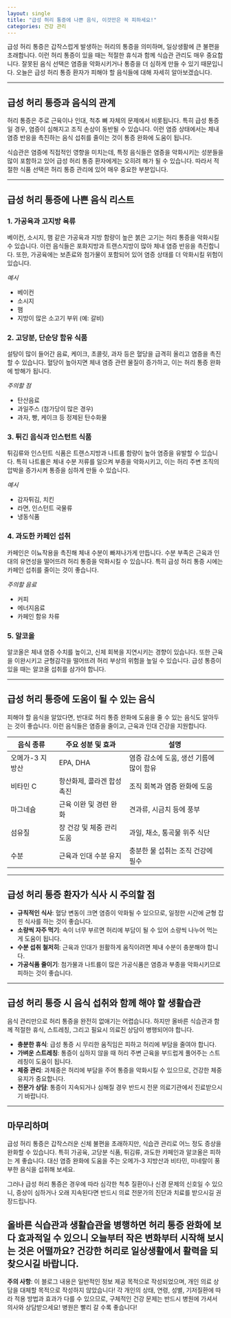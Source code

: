 ```yaml
---
layout: single
title: "급성 허리 통증에 나쁜 음식, 이것만은 꼭 피하세요!"
categories: 건강 관리
---
```

급성 허리 통증은 갑작스럽게 발생하는 허리의 통증을 의미하며, 일상생활에 큰 불편을 초래합니다. 이런 허리 통증이 있을 때는 적절한 휴식과 함께 식습관 관리도 매우 중요합니다. 잘못된 음식 선택은 염증을 악화시키거나 통증을 더 심하게 만들 수 있기 때문입니다. 오늘은 급성 허리 통증 환자가 피해야 할 음식들에 대해 자세히 알아보겠습니다.

---

## 급성 허리 통증과 음식의 관계

허리 통증은 주로 근육이나 인대, 척추 뼈 자체의 문제에서 비롯됩니다. 특히 급성 통증일 경우, 염증이 심해지고 조직 손상이 동반될 수 있습니다. 이런 염증 상태에서는 체내 염증 반응을 촉진하는 음식 섭취를 줄이는 것이 통증 완화에 도움이 됩니다.

식습관은 염증에 직접적인 영향을 미치는데, 특정 음식들은 염증을 악화시키는 성분들을 많이 포함하고 있어 급성 허리 통증 환자에게는 오히려 해가 될 수 있습니다. 따라서 적절한 식품 선택은 허리 통증 관리에 있어 매우 중요한 부분입니다.

---

## 급성 허리 통증에 나쁜 음식 리스트

### 1. 가공육과 고지방 육류

베이컨, 소시지, 햄 같은 가공육과 지방 함량이 높은 붉은 고기는 허리 통증을 악화시킬 수 있습니다. 이런 음식들은 포화지방과 트랜스지방이 많아 체내 염증 반응을 촉진합니다. 또한, 가공육에는 보존료와 첨가물이 포함되어 있어 염증 상태를 더 악화시킬 위험이 있습니다.

*예시*
- 베이컨
- 소시지
- 햄
- 지방이 많은 소고기 부위 (예: 갈비)

### 2. 고당분, 단순당 함유 식품

설탕이 많이 들어간 음료, 케이크, 초콜릿, 과자 등은 혈당을 급격히 올리고 염증을 촉진할 수 있습니다. 혈당이 높아지면 체내 염증 관련 물질이 증가하고, 이는 허리 통증 완화에 방해가 됩니다.

*주의할 점*
- 탄산음료
- 과일주스 (첨가당이 많은 경우)
- 과자, 빵, 케이크 등 정제된 탄수화물

### 3. 튀긴 음식과 인스턴트 식품

튀김류와 인스턴트 식품은 트랜스지방과 나트륨 함량이 높아 염증을 유발할 수 있습니다. 특히 나트륨은 체내 수분 저류를 일으켜 부종을 악화시키고, 이는 허리 주변 조직의 압박을 증가시켜 통증을 심하게 만들 수 있습니다.

*예시*
- 감자튀김, 치킨
- 라면, 인스턴트 국물류
- 냉동식품

### 4. 과도한 카페인 섭취

카페인은 이뇨작용을 촉진해 체내 수분이 빠져나가게 만듭니다. 수분 부족은 근육과 인대의 유연성을 떨어뜨려 허리 통증을 악화시킬 수 있습니다. 특히 급성 허리 통증 시에는 카페인 섭취를 줄이는 것이 좋습니다.

*주의할 음료*
- 커피
- 에너지음료
- 카페인 함유 차류

### 5. 알코올

알코올은 체내 염증 수치를 높이고, 신체 회복을 지연시키는 경향이 있습니다. 또한 근육을 이완시키고 균형감각을 떨어뜨려 허리 부상의 위험을 높일 수 있습니다. 급성 통증이 있을 때는 알코올 섭취를 삼가야 합니다.

---

## 급성 허리 통증에 도움이 될 수 있는 음식

피해야 할 음식을 알았다면, 반대로 허리 통증 완화에 도움을 줄 수 있는 음식도 알아두는 것이 좋습니다. 이런 음식들은 염증을 줄이고, 근육과 인대 건강을 지원합니다.

| 음식 종류       | 주요 성분 및 효과                          | 설명                                  |
|----------------|---------------------------------------|-------------------------------------|
| 오메가-3 지방산 | EPA, DHA                              | 염증 감소에 도움, 생선 기름에 많이 함유 |
| 비타민 C       | 항산화제, 콜라겐 합성 촉진               | 조직 회복과 염증 완화에 도움          |
| 마그네슘       | 근육 이완 및 경련 완화                   | 견과류, 시금치 등에 풍부               |
| 섬유질        | 장 건강 및 체중 관리 도움                  | 과일, 채소, 통곡물 위주 식단          |
| 수분          | 근육과 인대 수분 유지                      | 충분한 물 섭취는 조직 건강에 필수       |

---

## 급성 허리 통증 환자가 식사 시 주의할 점

- **규칙적인 식사**: 혈당 변동이 크면 염증이 악화될 수 있으므로, 일정한 시간에 균형 잡힌 식사를 하는 것이 좋습니다.
- **소량씩 자주 먹기**: 속이 너무 부르면 허리에 부담이 될 수 있어 소량씩 나누어 먹는 게 도움이 됩니다.
- **수분 섭취 철저히**: 근육과 인대가 원활하게 움직이려면 체내 수분이 충분해야 합니다.
- **가공식품 줄이기**: 첨가물과 나트륨이 많은 가공식품은 염증과 부종을 악화시키므로 피하는 것이 좋습니다.

---

## 급성 허리 통증 시 음식 섭취와 함께 해야 할 생활습관

음식 관리만으로 허리 통증을 완전히 없애기는 어렵습니다. 하지만 올바른 식습관과 함께 적절한 휴식, 스트레칭, 그리고 필요시 의료진 상담이 병행되어야 합니다.

- **충분한 휴식**: 급성 통증 시 무리한 움직임은 피하고 허리에 부담을 줄여야 합니다.
- **가벼운 스트레칭**: 통증이 심하지 않을 때 허리 주변 근육을 부드럽게 풀어주는 스트레칭이 도움이 됩니다.
- **체중 관리**: 과체중은 허리에 부담을 주어 통증을 악화시킬 수 있으므로, 건강한 체중 유지가 중요합니다.
- **전문가 상담**: 통증이 지속되거나 심해질 경우 반드시 전문 의료기관에서 진료받으시기 바랍니다.

---

## 마무리하며

급성 허리 통증은 갑작스러운 신체 불편을 초래하지만, 식습관 관리로 어느 정도 증상을 완화할 수 있습니다. 특히 가공육, 고당분 식품, 튀김류, 과도한 카페인과 알코올은 피하는 게 좋습니다. 대신 염증 완화에 도움을 주는 오메가-3 지방산과 비타민, 미네랄이 풍부한 음식을 섭취해 보세요.

그러나 급성 허리 통증은 경우에 따라 심각한 척추 질환이나 신경 문제의 신호일 수 있으니, 증상이 심하거나 오래 지속된다면 반드시 의료 전문가의 진단과 치료를 받으시길 권장드립니다.

올바른 식습관과 생활습관을 병행하면 허리 통증 완화에 보다 효과적일 수 있으니 오늘부터 작은 변화부터 시작해 보시는 것은 어떨까요? 건강한 허리로 일상생활에서 활력을 되찾으시길 바랍니다.
---

**주의 사항**: 이 블로그 내용은 일반적인 정보 제공 목적으로 작성되었으며, 개인 의료 상담을 대체할 목적으로 작성하지 않았습니다! 각 개인의 상태, 연령, 성별, 기저질환에 따라 적용 방법과 효과가 다를 수 있으므로, 구체적인 건강 문제는 반드시 병원에 가셔서 의사와 상담받으세요! 병원은 빨리 갈 수록 좋습니다!
